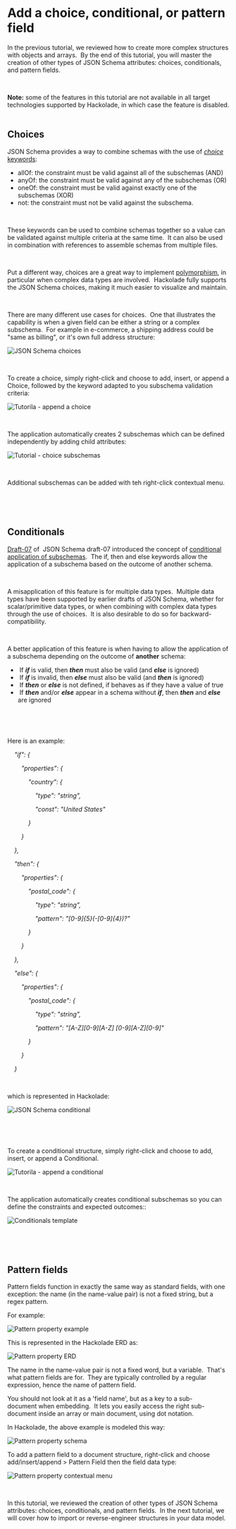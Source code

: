 # Add a choice, conditional, or pattern field

In the previous tutorial, we reviewed how to create more complex structures with objects and arrays.&nbsp; By the end of this tutorial, you will master the creation of other types of JSON Schema attributes: choices, conditionals, and pattern fields.

&nbsp;

**Note:** some of the features in this tutorial are not available in all target technologies supported by Hackolade, in which case the feature is disabled. &nbsp;

## Choices

JSON Schema provides a way to combine schemas with the use of [*choice* keywords](<https://json-schema.org/understanding-json-schema/reference/combining.html> "target=\"\_blank\""):

* allOf: the constraint must be valid against all of the subschemas (AND)
* anyOf: the constraint must be valid against any of the subschemas (OR)
* oneOf: the constraint must be valid against exactly one of the subschemas (XOR)
* not: the constraint must not be valid against the subschema.

&nbsp;

These keywords can be used to combine schemas together so a value can be validated against multiple criteria at the same time.&nbsp; It can also be used in combination with references to assemble schemas from multiple files.

&nbsp;

Put a different way, choices are a great way to implement [polymorphism](<Whatispolymorphism.md>), in particular when complex data types are involved.&nbsp; Hackolade fully supports the JSON Schema choices, making it much easier to visualize and maintain.

&nbsp;

There are many different use cases for choices.&nbsp; One that illustrates the capability is when a given field can be either a string or a complex subschema.&nbsp; For example in e-commerce, a shipping address could be "same as billing", or it's own full address structure:

![JSON Schema choices](<lib/JSON%20Schema%20choices.png>)

&nbsp;

To create a choice, simply right-click and choose to add, insert, or append a Choice, followed by the keyword adapted to you subschema validation criteria:

![Tutorila - append a choice](<lib/Tutorila%20-%20append%20a%20choice.png>)

&nbsp;

The application automatically creates 2 subschemas which can be defined independently by adding child attributes:

![Tutorial - choice subschemas](<lib/Tutorial%20-%20choice%20subschemas.png>)

&nbsp;

Additional subschemas can be added with teh right-click contextual menu.

&nbsp;

&nbsp;

## Conditionals

[Draft-07](<https://json-schema.org/specification-links.html#draft-7> "target=\"\_blank\"") of&nbsp; JSON Schema draft-07 introduced the concept of [conditional application of subschemas](<https://json-schema.org/understanding-json-schema/reference/conditionals.html> "target=\"\_blank\"").&nbsp; The if, then and else keywords allow the application of a subschema based on the outcome of another schema.

&nbsp;

A misapplication of this feature is for multiple data types.&nbsp; Multiple data types have been supported by earlier drafts of JSON Schema, whether for scalar/primitive data types, or when combining with complex data types through the use of choices.&nbsp; It is also desirable to do so for backward-compatibility.

&nbsp;

A better application of this feature is when having to allow the application of a subschema depending on the outcome of **another** schema:

* &nbsp;If ***if*** is valid, then ***then*** must also be valid (and ***else*** is ignored)&nbsp;
* &nbsp;If ***if*** is invalid, then ***else*** must also be valid (and ***then*** is ignored)
* &nbsp;If ***then*** or ***else*** is not defined, if behaves as if they have a value of true
* &nbsp;If ***then*** and/or ***else*** appear in a schema without ***if***, then ***then*** and ***else*** are ignored

&nbsp;

&nbsp;

Here is an example:

*&nbsp; &nbsp; "if": {*

*&nbsp; &nbsp; &nbsp; &nbsp; "properties": {*

*&nbsp; &nbsp; &nbsp; &nbsp; &nbsp; &nbsp; "country": {*

*&nbsp; &nbsp; &nbsp; &nbsp; &nbsp; &nbsp; &nbsp; &nbsp; "type": "string",*

*&nbsp; &nbsp; &nbsp; &nbsp; &nbsp; &nbsp; &nbsp; &nbsp; "const": "United States"*

*&nbsp; &nbsp; &nbsp; &nbsp; &nbsp; &nbsp; }*

*&nbsp; &nbsp; &nbsp; &nbsp; }*

*&nbsp; &nbsp; },*

*&nbsp; &nbsp; "then": {*

*&nbsp; &nbsp; &nbsp; &nbsp; "properties": {*

*&nbsp; &nbsp; &nbsp; &nbsp; &nbsp; &nbsp; "postal\_code": {*

*&nbsp; &nbsp; &nbsp; &nbsp; &nbsp; &nbsp; &nbsp; &nbsp; "type": "string",*

*&nbsp; &nbsp; &nbsp; &nbsp; &nbsp; &nbsp; &nbsp; &nbsp; "pattern": "\[0-9\]{5}(-\[0-9\]{4})?"*

*&nbsp; &nbsp; &nbsp; &nbsp; &nbsp; &nbsp; }*

*&nbsp; &nbsp; &nbsp; &nbsp; }*

*&nbsp; &nbsp; },*

*&nbsp; &nbsp; "else": {*

*&nbsp; &nbsp; &nbsp; &nbsp; "properties": {*

*&nbsp; &nbsp; &nbsp; &nbsp; &nbsp; &nbsp; "postal\_code": {*

*&nbsp; &nbsp; &nbsp; &nbsp; &nbsp; &nbsp; &nbsp; &nbsp; "type": "string",*

*&nbsp; &nbsp; &nbsp; &nbsp; &nbsp; &nbsp; &nbsp; &nbsp; "pattern": "\[A-Z\]\[0-9\]\[A-Z\] \[0-9\]\[A-Z\]\[0-9\]"*

*&nbsp; &nbsp; &nbsp; &nbsp; &nbsp; &nbsp; }*

*&nbsp; &nbsp; &nbsp; &nbsp; }*

*&nbsp; &nbsp; }*

&nbsp;

which is represented in Hackolade:

![JSON Schema conditional](<lib/JSON%20Schema%20conditional.png>)

&nbsp;

&nbsp;

To create a conditional structure, simply right-click and choose to add, insert, or append a Conditional. &nbsp;

![Tutorila - append a conditional](<lib/Tutorila%20-%20append%20a%20conditional.png>)

&nbsp;

The application automatically creates conditional subschemas so you can define the constraints and expected outcomes::

![Conditionals template](<lib/Conditionals%20template.png>)

&nbsp;

&nbsp;

## Pattern fields

Pattern fields function in exactly the same way as standard fields, with one exception: the name (in the name-value pair) is not a fixed string, but a regex pattern.

For example:

![Pattern property example](<lib/Pattern%20property%20example.png>)

This is represented in the Hackolade ERD as:

![Pattern property ERD](<lib/Pattern%20property%20ERD.png>)

The name in the name-value pair is not a fixed word, but a variable.  That's what pattern fields are for.  They are typically controlled by a regular expression, hence the name of pattern field.

You should not look at it as a 'field name', but as a key to a sub-document when embedding.  It lets you easily access the right sub-document inside an array or main document, using dot notation.

In Hackolade, the above example is modeled this way:

![Pattern property schema](<lib/Pattern%20property%20schema.png>)

To add a pattern field to a document structure, right-click and choose add/insert/append \> Pattern Field then the field data type:

![Pattern property contextual menu](<lib/Pattern%20property%20contextual%20menu.png>)

&nbsp;

In this tutorial, we reviewed the creation of other types of JSON Schema attributes: choices, conditionals, and pattern fields.&nbsp; In the next tutorial, we will cover how to import or reverse-engineer structures in your data model.

&nbsp;

